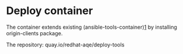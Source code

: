 # Deploy container

The container extends existing (ansible-tools-container)[1] by installing
origin-clients package.

The repository: quay.io/redhat-aqe/deploy-tools

[1]: https://github.com/redhat-aqe/ansible-tools-container
